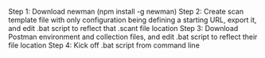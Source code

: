 Step 1:  Download newman (npm install -g newman)
Step 2:  Create scan template file with only configuration being defining a starting URL, export it, and edit .bat script to reflect that .scant file location
Step 3:  Download Postman environment and collection files, and edit .bat script to reflect their file location
Step 4:  Kick off .bat script from command line
